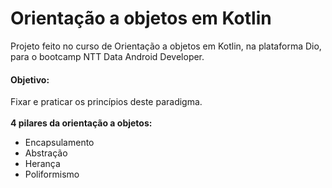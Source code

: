 # Orientação a objetos em Kotlin
Projeto feito no curso de Orientação a objetos em Kotlin, na plataforma Dio, para o bootcamp NTT Data Android Developer.
<h4>Objetivo: </h4>
Fixar e praticar os princípios deste paradigma.<br><br>
<strong>4 pilares da orientação a objetos:</strong>
<ul>
<li>Encapsulamento</li>
<li>Abstração</li>
<li>Herança</li>
<li>Poliformismo</li>
